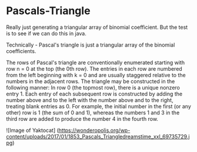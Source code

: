 # Pascals-Triangle
Really just generating a triangular array of binomial coefficient. But the test is to see if we can do this in java. 

Technically - Pascal's triangle is just a triangular array of the binomial coefficients.

The rows of Pascal's triangle are conventionally enumerated starting with row n = 0 at the top (the 0th row). The entries in each row are numbered from the left beginning with k = 0 and are usually staggered relative to the numbers in the adjacent rows. The triangle may be constructed in the following manner: In row 0 (the topmost row), there is a unique nonzero entry 1. Each entry of each subsequent row is constructed by adding the number above and to the left with the number above and to the right, treating blank entries as 0. For example, the initial number in the first (or any other) row is 1 (the sum of 0 and 1), whereas the numbers 1 and 3 in the third row are added to produce the number 4 in the fourth row.

![Image of Yaktocat] 
(https://wonderopolis.org/wp-content/uploads/2017/01/1853_Pascals_Triangledreamstime_xxl_69735729.jpg)


